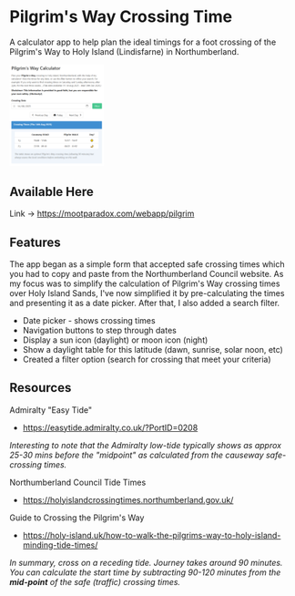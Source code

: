 # Pilgrim's Way Crossing Time

A calculator app to help plan the ideal timings for a foot crossing of the Pilgrim's Way to Holy Island (Lindisfarne) in Northumberland.

<img src="https://github.com/jonathancraddock/holyisland-cross/blob/1d25f7f49a5e7e895a5c29acf752153460ef0a3c/readme/screen-14-08-2025.jpg" width=33% height=auto>

## Available Here

Link -> https://mootparadox.com/webapp/pilgrim

## Features

The app began as a simple form that accepted safe crossing times which you had to copy and paste from the Northumberland Council website. As my focus was to simplify the calculation of Pilgrim's Way crossing times over Holy Island Sands, I've now simplified it by pre-calculating the times and presenting it as a date picker. After that, I also added a search filter.

* Date picker - shows crossing times
* Navigation buttons to step through dates
* Display a sun icon (daylight) or moon icon (night)
* Show a daylight table for this latitude (dawn, sunrise, solar noon, etc)
* Created a filter option (search for crossing that meet your criteria)

## Resources

Admiralty "Easy Tide"
* https://easytide.admiralty.co.uk/?PortID=0208

*Interesting to note that the Admiralty low-tide typically shows as approx 25-30 mins before the "midpoint" as calculated from the causeway safe-crossing times.*

Northumberland Council Tide Times
* https://holyislandcrossingtimes.northumberland.gov.uk/

Guide to Crossing the Pilgrim's Way
* https://holy-island.uk/how-to-walk-the-pilgrims-way-to-holy-island-minding-tide-times/

*In summary, cross on a receding tide. Journey takes around 90 minutes. You can calculate the start time by subtracting 90-120 minutes from the **mid-point** of the safe (traffic) crossing times.*
